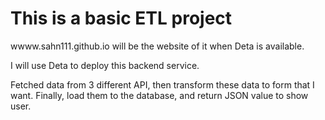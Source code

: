 # This is a basic ETL project

<a>wwww.sahn111.github.io </a> will be the website of it when Deta is available.

I will use Deta to deploy this backend service.

Fetched data from 3 different API, then transform these data to form that I want. Finally, load them to the database, and return JSON value to show user. 